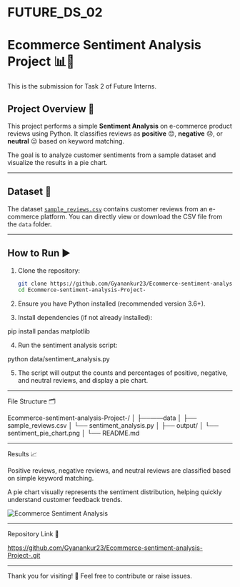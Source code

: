 # FUTURE_DS_02

# Ecommerce Sentiment Analysis Project 📊🛒

This is the submission for Task 2 of Future Interns.

## Project Overview 🚀

This project performs a simple **Sentiment Analysis** on e-commerce product reviews using Python. It classifies reviews as **positive** 😊, **negative** 😞, or **neutral** 😐 based on keyword matching.

The goal is to analyze customer sentiments from a sample dataset and visualize the results in a pie chart.

---

## Dataset 📁

The dataset [`sample_reviews.csv`](data/sample_reviews.csv) contains customer reviews from an e-commerce platform. You can directly view or download the CSV file from the `data` folder.

---

## How to Run ▶️

1. Clone the repository:
   ```bash
   git clone https://github.com/Gyanankur23/Ecommerce-sentiment-analysis-Project-.git
   cd Ecommerce-sentiment-analysis-Project-

2. Ensure you have Python installed (recommended version 3.6+).


3. Install dependencies (if not already installed):

pip install pandas matplotlib


4. Run the sentiment analysis script:

python data/sentiment_analysis.py


5. The script will output the counts and percentages of positive, negative, and neutral reviews, and display a pie chart.




---

File Structure 🗂️

Ecommerce-sentiment-analysis-Project-/
│
├──——data
│   ├── sample_reviews.csv
│   └── sentiment_analysis.py
│
├── output/
│   └── sentiment_pie_chart.png
│
└── README.md


---

Results 📈

Positive reviews, negative reviews, and neutral reviews are classified based on simple keyword matching.

A pie chart visually represents the sentiment distribution, helping quickly understand customer feedback trends.

![Ecommerce Sentiment Analysis](output/sentiment_pie_chart.png)


---

Repository Link 🔗

https://github.com/Gyanankur23/Ecommerce-sentiment-analysis-Project-.git


---

Thank you for visiting! 🙏 Feel free to contribute or raise issues.

